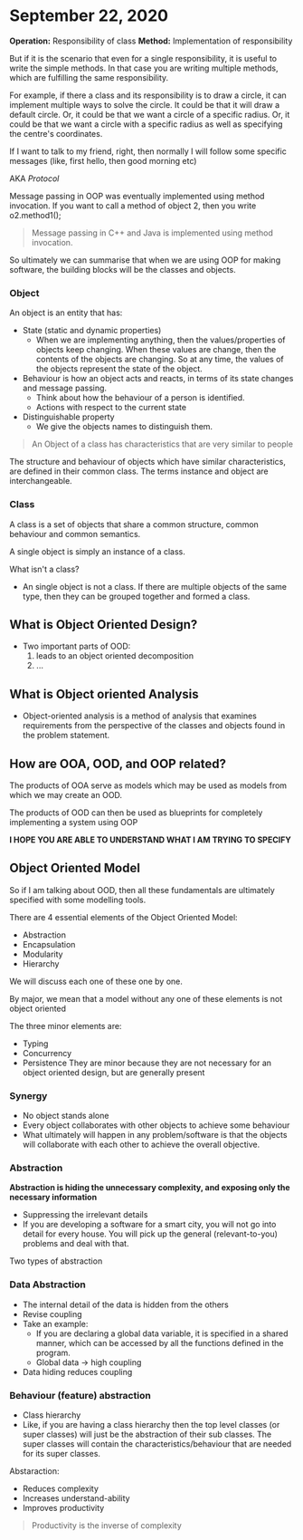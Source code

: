 # September 22, 2020

**Operation:** Responsibility of class
**Method:** Implementation of responsibility

But if it is the scenario that even for a single responsibility, it is useful to write the simple methods. In that case you are writing multiple methods, which are fulfilling the same responsibility.

For example, if there a class and its responsibility is to draw a circle, it can implement multiple ways to solve the circle. It could be that it will draw a default circle. Or, it could be that we want a circle of a specific radius. Or, it could be that we want a circle with a specific radius as well as specifying the centre's coordinates.

If I want to talk to my friend, right, then normally I will follow some specific messages (like, first hello, then good morning etc)

AKA *Protocol*

Message passing in OOP was eventually implemented using method invocation. If you want to call a method of object 2, then you write o2.method1();

>Message passing in C++ and Java is implemented using method invocation.

So ultimately we can summarise that when we are using OOP for making software, the building blocks will be the classes and objects.

### Object
An object is an entity that has:
- State (static and dynamic properties)
	- When we are implementing anything, then the values/properties of objects keep changing. When these values are change, then the contents of the objects are changing. So at any time, the values of the objects represent the state of the object.
- Behaviour is how an object acts and reacts, in terms of its state changes and message passing.
	- Think about how the behaviour of a person is identified.
	- Actions with respect to the current state
- Distinguishable property
	- We give the objects names to distinguish them.

> An Object of a class has characteristics that are very similar to people

The structure and behaviour of objects which have similar characteristics, are defined in their common class. The terms instance and object are interchangeable.

### Class
A class is a set of objects that share a common structure, common behaviour and common semantics.

A single object is simply an instance of a class.

What isn't a class?
- An single object is not a class. If there are multiple objects of the same type, then they can be grouped together and formed a class.

## What is Object Oriented Design?
- Two important parts of OOD:
	1. leads to an object oriented decomposition
	2. ...

## What is Object oriented Analysis
- Object-oriented analysis is a method of analysis that examines requirements from the perspective of the classes and objects found in the problem statement.
 
## How are OOA, OOD, and OOP related?

The products of OOA serve as models which may be used as models from which we may create an OOD.

The products of OOD can then be used as blueprints for completely implementing a system using OOP

**I HOPE YOU ARE ABLE TO UNDERSTAND WHAT I AM TRYING TO SPECIFY**

## Object Oriented Model
So if I am talking about OOD, then all these fundamentals are ultimately specified with some modelling tools.

There are 4 essential elements of the Object Oriented Model:
- Abstraction
- Encapsulation
- Modularity
- Hierarchy

We will discuss each one of these one by one.

By major, we mean that a model without any one of these elements is not object oriented

The three minor elements are:
- Typing
- Concurrency
- Persistence
They are minor because they are not necessary for an object oriented design, but are generally present

### Synergy
- No object stands alone
- Every object collaborates with other objects to achieve some behaviour
- What ultimately will happen in any problem/software is that the objects will collaborate with each other to achieve the overall objective.

### Abstraction
**Abstraction is hiding the unnecessary complexity, and exposing only the necessary information**
- Suppressing the irrelevant details
- If you are developing a software for a smart city, you will not go into detail for every house. You will pick up the general (relevant-to-you) problems and deal with that.

Two types of abstraction

### Data Abstraction
- The internal detail of the data is hidden from the others
- Revise coupling
- Take an example:
	-  If you are declaring a global data variable, it is specified in a shared manner, which can be accessed by all the functions defined in the program. 
	- Global data -> high coupling
- Data hiding reduces coupling

### Behaviour (feature) abstraction
- Class hierarchy
- Like, if you are having a class hierarchy then the top level classes (or super classes) will just be the abstraction of their sub classes. The super classes will contain the characteristics/behaviour that are needed for its super classes.

Abstaraction:
- Reduces complexity 
- Increases understand-ability
- Improves productivity

>Productivity is the inverse of complexity
